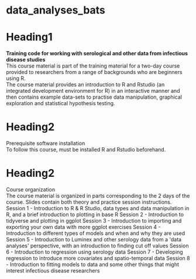 # data_analyses_bats
# Heading1
**Training code for working with serological and other data from infectious disease studies**
<br>
This course material is part of the training material for a two-day course provided to researchers from a range of backgrounds who are beginners using R.
<br>
The course material provides an introduction to R and Rstudio (an integrated development environment for R) in an interactive manner and then contains example data-sets to practise data manipulation, graphical exploration and statistical hypothesis testing.
<br>
# Heading2
Prerequisite software installation
<br>
To follow this course, must be installed R and Rstudio beforehand.

# Heading2
Course organization
<br>
The course material is organized in parts corresponding to the 2 days of the course. Slides contain both theory and practice session instructions. 
<br>
Session 1 - Introduction to R & R Studio, data types and data manipulation in R, and a brief introduction to plotting in base R
Session 2 - Introduction to tidyverse and plotting in ggplot
Session 3 - Introduction to importing and exporting your own data with more ggplot exercises
Session 4 - Introduction to different types of models and when and why they are used
Session 5 - Introduction to Luminex and other serology data from a 'data analyses' perspective, with an introduction to finding cut off values
Session 6 - Introduction to regression using serology data
Session 7 - Developing regression to introduce more covariates and spatio-temporal data
Session 8 - Introduction to fitting models to data and some other things that might interest infectious disease researchers
